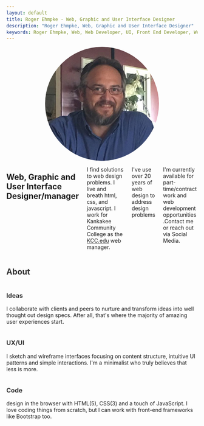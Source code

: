 ```yaml
---
layout: default
title: Roger Ehmpke - Web, Graphic and User Interface Designer
description: "Roger Ehmpke, Web, Graphic and User Interface Designer"
keywords: Roger Ehmpke, Web, Web Developer, UI, Front End Developer, Web Designer,
---
```

<section class="hero-shot">
  <div class="row space-top space-bottom double">
    <div class="column">
      <div class="columns large-4 medium-4">
        <img src="/assets/img/roger.jpg" style="border-radius: 50%;border: 0 solid white;margin:0 auto;"/>
      </div>
      <div class="columns large-8 medium-8">
      <h2>Web, Graphic and User Interface Designer/manager</h2>
      <p>I find solutions to web design problems. I live and breath html, css, and javascript. I work for Kankakee Community College as the <a href="http://www.kcc.edu">KCC.edu</a> web manager.</p>
      <p>I've use over 20 years of web design to address design problems</p>
      <p>I'm currently available for part-time/contract work and web development opportunities.
​​​​​​​Contact me or reach out via Social Media.</p>
      </div>
    </div>
  </div>
</section>
<section id="why">
    <div class="container">
        <div class="row space-top">
          <div class="column">
            <div class="columns large-12 text-center">
                <h2 class="section-heading" style="color:#333333;">About</h2>
                <hr class="primary">
                <br>
            </div>
          </div>
        </div>
    </div>
    <div class="container">
        <div class="row">
          <div class="column">
            <div class="columns large-4 medium-4 text-center">
                <div class="service-box">
                    <i class="fa fa-4x fa-diamond wow bounceIn text-primary" style="color:#fdcc52;"></i>
                    <h3 style="color:#333333;">Ideas</h3>
                    <p class="text-muted">I collaborate with clients and peers to nurture and transform ideas into well thought out design specs. After all, that's where the majority of amazing user experiences start.</p>
                </div>
            </div>
            <div class="columns large-4 medium-4 text-center">
                <div class="service-box">
                    <i class="fa fa-4x fa-magic wow bounceIn text-primary" style="color:#fdcc52;" data-wow-delay=".2s"></i>
                    <h3 style="color:#333333;">UX/UI</h3>
                    <p class="text-muted">I sketch and wireframe interfaces focusing on content structure, intuitive UI patterns and simple interactions. I'm a minimalist who truly believes that less is more.</p>
                </div>
            </div>
                <div class="columns large-4 medium-4 text-center">
                <div class="service-box">
                    <i class="fa fa-4x fa-code wow bounceIn text-primary" style="color:#fdcc52;" data-wow-delay=".3s"></i>
                    <h3 style="color:#333333;">Code</h3>
                    <p class="text-muted"> design in the browser with HTML(5), CSS(3) and a touch of JavaScript. I love coding things from scratch, but I can work with front-end frameworks like Bootstrap too.</p>
                </div>
              </div>
            </div>
        </div>
    </div>
</section>
